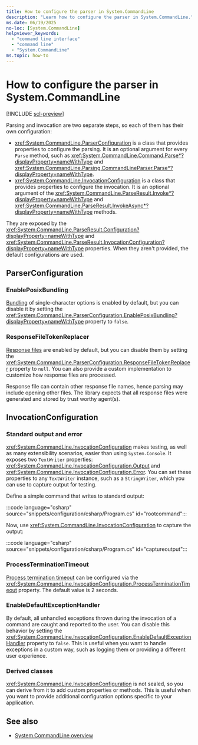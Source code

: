 ```yaml
---
title: How to configure the parser in System.CommandLine
description: "Learn how to configure the parser in System.CommandLine."
ms.date: 06/19/2025
no-loc: [System.CommandLine]
helpviewer_keywords:
  - "command line interface"
  - "command line"
  - "System.CommandLine"
ms.topic: how-to
---
```


# How to configure the parser in System.CommandLine

[!INCLUDE [scl-preview](./includes/preview.md)]

Parsing and invocation are two separate steps, so each of them has their own configuration:

- <xref:System.CommandLine.ParserConfiguration> is a class that provides properties to configure the parsing. It is an optional argument for every `Parse` method, such as <xref:System.CommandLine.Command.Parse*?displayProperty=nameWithType> and <xref:System.CommandLine.Parsing.CommandLineParser.Parse*?displayProperty=nameWithType>.
- <xref:System.CommandLine.InvocationConfiguration> is a class that provides properties to configure the invocation. It is an optional argument of the <xref:System.CommandLine.ParseResult.Invoke*?displayProperty=nameWithType> and <xref:System.CommandLine.ParseResult.InvokeAsync*?displayProperty=nameWithType> methods.

They are exposed by the <xref:System.CommandLine.ParseResult.Configuration?displayProperty=nameWithType> and <xref:System.CommandLine.ParseResult.InvocationConfiguration?displayProperty=nameWithType> properties. When they aren't provided, the default configurations are used.

## ParserConfiguration

### EnablePosixBundling

[Bundling](syntax.md#option-bundling) of single-character options is enabled by default, but you can disable it by setting the <xref:System.CommandLine.ParserConfiguration.EnablePosixBundling?displayProperty=nameWithType> property to `false`.

### ResponseFileTokenReplacer

[Response files](syntax.md#response-files) are enabled by default, but you can disable them by setting the <xref:System.CommandLine.ParserConfiguration.ResponseFileTokenReplacer> property to `null`. You can also provide a custom implementation to customize how response files are processed.

Response file can contain other response file names, hence parsing may include opening other files. The library expects that all response files were generated and stored by trust worthy agent(s).

## InvocationConfiguration

### Standard output and error

<xref:System.CommandLine.InvocationConfiguration> makes testing, as well as many extensibility scenarios, easier than using `System.Console`. It exposes two `TextWriter` properties: <xref:System.CommandLine.InvocationConfiguration.Output> and <xref:System.CommandLine.InvocationConfiguration.Error>. You can set these properties to any `TextWriter` instance, such as a `StringWriter`, which you can use to capture output for testing.

Define a simple command that writes to standard output:

:::code language="csharp" source="snippets/configuration/csharp/Program.cs" id="rootcommand":::

Now, use <xref:System.CommandLine.InvocationConfiguration> to capture the output:

:::code language="csharp" source="snippets/configuration/csharp/Program.cs" id="captureoutput":::

### ProcessTerminationTimeout

[Process termination timeout](how-to-parse-and-invoke.md#process-termination-timeout) can be configured via the <xref:System.CommandLine.InvocationConfiguration.ProcessTerminationTimeout> property. The default value is 2 seconds.

### EnableDefaultExceptionHandler

By default, all unhandled exceptions thrown during the invocation of a command are caught and reported to the user. You can disable this behavior by setting the <xref:System.CommandLine.InvocationConfiguration.EnableDefaultExceptionHandler> property to `false`. This is useful when you want to handle exceptions in a custom way, such as logging them or providing a different user experience.

### Derived classes

<xref:System.CommandLine.InvocationConfiguration> is not sealed, so you can derive from it to add custom properties or methods. This is useful when you want to provide additional configuration options specific to your application.

## See also

- [System.CommandLine overview](index.md)
